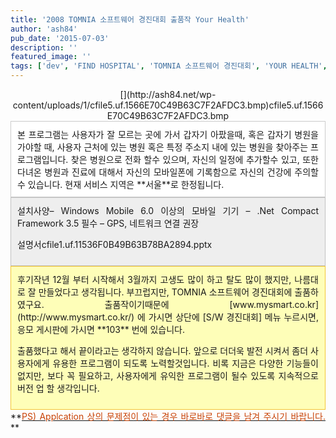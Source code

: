 ```yaml
---
title: '2008 TOMNIA 소프트웨어 경진대회 출품작 Your Health'
author: 'ash84'
pub_date: '2015-07-03'
description: ''
featured_image: ''
tags: ['dev', 'FIND HOSPITAL', 'TOMNIA 소프트웨어 경진대회', 'YOUR HEALTH', '경진대회', '모바일 프로그램', '병원 찾기', '소프트웨어 개발', '진료기록 관리']
---
```



<div style="TEXT-ALIGN: center">[](http://ash84.net/wp-content/uploads/1/cfile5.uf.1566E70C49B63C7F2AFDC3.bmp)cfile5.uf.1566E70C49B63C7F2AFDC3.bmp  
</div>  
<div style="TEXT-ALIGN: justify"><div class="txc-textbox" style="BORDER-RIGHT: #cbcbcb 1px solid; PADDING-RIGHT: 10px; BORDER-TOP: #cbcbcb 1px solid; PADDING-LEFT: 10px; PADDING-BOTTOM: 10px; BORDER-LEFT: #cbcbcb 1px solid; PADDING-TOP: 10px; BORDER-BOTTOM: #cbcbcb 1px solid; BACKGROUND-COLOR: #ffffff">본 프로그램는 사용자가 잘 모르는 곳에 가서 갑자기 아팠을때, 혹은 갑자기 병원을 가야할 때, 사용자 근처에 있는 병원 혹은 특정 주소지 내에 있는 병원을 찾아주는 프로그램입니다. 찾은 병원으로 전화 할수 있으며, 자신의 일정에 추가할수 있고, 또한 다녀온 병원과 진료에 대해서 자신의 모바일폰에 기록함으로 자신의 건강에 주의할수 있습니다. 현재 서비스 지역은 **서울**로 한정됩니다.   
</div><div class="txc-textbox" style="BORDER-RIGHT: #c1c1c1 1px solid; PADDING-RIGHT: 10px; BORDER-TOP: #c1c1c1 1px solid; PADDING-LEFT: 10px; PADDING-BOTTOM: 10px; BORDER-LEFT: #c1c1c1 1px solid; PADDING-TOP: 10px; BORDER-BOTTOM: #c1c1c1 1px solid; BACKGROUND-COLOR: #eeeeee">설치사양– Windows Mobile 6.0 이상의 모바일 기기  
 – .Net Compact Framework 3.5 필수   
 – GPS, 네트워크 연결 권장

설명서[](http://ash84.net/wp-content/uploads/1/cfile1.uf.11536F0B49B63B78BA2894.pptx)cfile1.uf.11536F0B49B63B78BA2894.pptx

</div><div class="txc-textbox" style="BORDER-RIGHT: #f3c534 1px solid; PADDING-RIGHT: 10px; BORDER-TOP: #f3c534 1px solid; PADDING-LEFT: 10px; PADDING-BOTTOM: 10px; BORDER-LEFT: #f3c534 1px solid; PADDING-TOP: 10px; BORDER-BOTTOM: #f3c534 1px solid; BACKGROUND-COLOR: #fefeb8">후기작년 12월 부터 시작해서 3월까지 고생도 많이 하고 탈도 많이 했지만, 나름대로 잘 만들었다고 생각됩니다. 부끄럽지만, TOMNIA 소프트웨어 경진대회에 출품하였구요. 출품작이기때문에 [www.mysmart.co.kr](http://www.mysmart.co.kr/) 에 가시면 상단에 [S/W 경진대회] 메뉴 누르시면, 응모 게시판에 가시면 **103** 번에 있습니다.

출품했다고 해서 끝이라고는 생각하지 않습니다. 앞으로 더더욱 발전 시켜서 좀더 사용자에게 유용한 프로그램이 되도록 노력할것입니다. 비록 지금은 다양한 기능들이 없지만, 보다 꼭 필요하고, 사용자에게 유익한 프로그램이 될수 있도록 지속적으로 버전 업 할 생각입니다.

</div>**<u><font color="#c84205">PS) Applcation 상의 문제점이 있는 경우 바로바로 댓글을 남겨 주시기 바랍니다. </font></u>**

</div>

